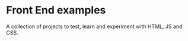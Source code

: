 # Front End examples

A collection of projects to test, learn and experiment with HTML, JS and CSS.  

